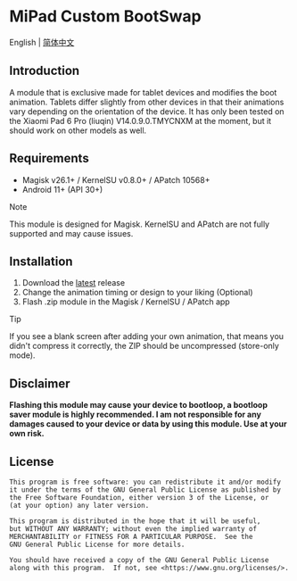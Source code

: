 # MiPad Custom BootSwap
English | [简体中文](/README_zh-CN.md)

## Introduction
A module that is exclusive made for tablet devices and modifies the boot animation. Tablets differ slightly from other devices in that their animations vary depending on the orientation of the device. It has only been tested on the Xiaomi Pad 6 Pro (liuqin) V14.0.9.0.TMYCNXM at the moment, but it should work on other models as well.

## Requirements
- Magisk v26.1+ / KernelSU v0.8.0+ / APatch 10568+
- Android 11+ (API 30+)
> [!NOTE]
> This module is designed for Magisk. KernelSU and APatch are not fully supported and may cause issues.

## Installation
1. Download the [latest](https://github.com/G0246/mipad-custom-boot/releases/latest) release
2. Change the animation timing or design to your liking (Optional)
3. Flash .zip module in the Magisk / KernelSU / APatch app
> [!TIP]
> If you see a blank screen after adding your own animation, that means you didn't compress it correctly, the ZIP should be uncompressed (store-only mode).

## Disclaimer
**Flashing this module may cause your device to bootloop, a bootloop saver module is highly recommended. I am not responsible for any damages caused to your device or data by using this module. Use at your own risk.**

## License
    This program is free software: you can redistribute it and/or modify
    it under the terms of the GNU General Public License as published by
    the Free Software Foundation, either version 3 of the License, or
    (at your option) any later version.

    This program is distributed in the hope that it will be useful,
    but WITHOUT ANY WARRANTY; without even the implied warranty of
    MERCHANTABILITY or FITNESS FOR A PARTICULAR PURPOSE.  See the
    GNU General Public License for more details.

    You should have received a copy of the GNU General Public License
    along with this program.  If not, see <https://www.gnu.org/licenses/>.
